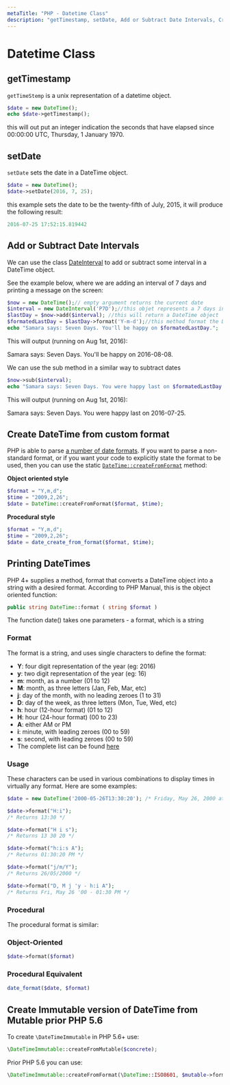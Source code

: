 ```yaml
---
metaTitle: "PHP - Datetime Class"
description: "getTimestamp, setDate, Add or Subtract Date Intervals, Create DateTime from custom format, Printing DateTimes, Create Immutable version of DateTime from Mutable prior PHP 5.6"
---
```


# Datetime Class



## getTimestamp


`getTimeStemp` is a unix representation of a datetime object.

```php
$date = new DateTime();
echo $date->getTimestamp(); 

```

this will out put an integer indication the seconds that have elapsed since 00:00:00 UTC, Thursday, 1 January 1970.



## setDate


`setDate` sets the date in a DateTime object.

```php
$date = new DateTime();
$date->setDate(2016, 7, 25);

```

this example sets the date to be the twenty-fifth of July, 2015, it will produce the following result:

```php
2016-07-25 17:52:15.819442

```



## Add or Subtract Date Intervals


We can use the class [DateInterval](http://php.net/manual/pt_BR/class.dateinterval.php) to add or subtract some interval in a DateTime object.

See the example below, where we are adding an interval of 7 days and printing a message on the screen:

```php
$now = new DateTime();// empty argument returns the current date
$interval = new DateInterval('P7D');//this objet represents a 7 days interval
$lastDay = $now->add($interval); //this will return a DateTime object
$formatedLastDay = $lastDay->format('Y-m-d');//this method format the DateTime object and returns a String
echo "Samara says: Seven Days. You'll be happy on $formatedLastDay.";

```

This will output (running on Aug 1st, 2016):

> 
Samara says: Seven Days. You'll be happy on 2016-08-08.


We can use the sub method in a similar way to subtract dates

```php
$now->sub($interval);
echo "Samara says: Seven Days. You were happy last on $formatedLastDay.";

```

This will output (running on Aug 1st, 2016):

> 
Samara says: Seven Days. You were happy last on 2016-07-25.




## Create DateTime from custom format


PHP is able to parse [a number of date formats](https://secure.php.net/manual/en/datetime.formats.php). If you want to parse a non-standard format, or if you want your code to explicitly state the format to be used, then you can use the static [`DateTime::createFromFormat`](https://php.net/manual/en/datetime.createfromformat.php) method:

**Object oriented style**

```php
$format = "Y,m,d";
$time = "2009,2,26";
$date = DateTime::createFromFormat($format, $time);

```

**Procedural style**

```php
$format = "Y,m,d";
$time = "2009,2,26";
$date = date_create_from_format($format, $time);

```



## Printing DateTimes


PHP 4+ supplies a method, format that converts a DateTime object into a string with a desired format. According to PHP Manual, this is the object oriented function:

```php
public string DateTime::format ( string $format )

```

The function date() takes one parameters - a format, which is a string

### Format

The format is a string, and uses single characters to define the format:

- **Y**: four digit representation of the year (eg: 2016)
- **y**: two digit representation of the year (eg: 16)
- **m**: month, as a number (01 to 12)
- **M**: month, as three letters (Jan, Feb, Mar, etc)
- **j**: day of the month, with no leading zeroes (1 to 31)
- **D**: day of the week, as three letters (Mon, Tue, Wed, etc)
- **h**: hour (12-hour format) (01 to 12)
- **H**: hour (24-hour format) (00 to 23)
- **A**: either AM or PM
- **i**: minute, with leading zeroes (00 to 59)
- **s**: second, with leading zeroes (00 to 59)
- The complete list can be found [here](http://php.net/manual/en/function.date.php)

### Usage

These characters can be used in various combinations to display times in virtually any format. Here are some examples:

```php
$date = new DateTime('2000-05-26T13:30:20'); /* Friday, May 26, 2000 at 1:30:20 PM */

$date->format("H:i");
/* Returns 13:30 */

$date->format("H i s");
/* Returns 13 30 20 */

$date->format("h:i:s A");
/* Returns 01:30:20 PM */

$date->format("j/m/Y");
/* Returns 26/05/2000 */

$date->format("D, M j 'y - h:i A");
/* Returns Fri, May 26 '00 - 01:30 PM */

```

### Procedural

The procedural format is similar:

### Object-Oriented

```php
$date->format($format)

```

### Procedural Equivalent

```php
date_format($date, $format)

```



## Create Immutable version of DateTime from Mutable prior PHP 5.6


To create `\DateTimeImmutable` in PHP 5.6+ use:

```php
\DateTimeImmutable::createFromMutable($concrete);

```

Prior PHP 5.6 you can use:

```php
\DateTimeImmutable::createFromFormat(\DateTime::ISO8601, $mutable->format(\DateTime::ISO8601), $mutable->getTimezone());

```

